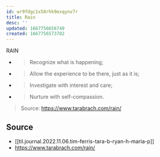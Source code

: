 ```yaml
---
id: wr9fdgc1x58rhk9exqynv7r
title: Rain
desc: ''
updated: 1667756656749
created: 1667756573782
---
```


RAIN

- > Recognize what is happening;
- > Allow the experience to be there, just as it is;
- > Investigate with interest and care;
- > Nurture with self-compassion.
> Source: https://www.tarabrach.com/rain/


## Source
- [[til.journal.2022.11.06.tim-ferris-tara-b-ryan-h-maria-p]]
- https://www.tarabrach.com/rain/